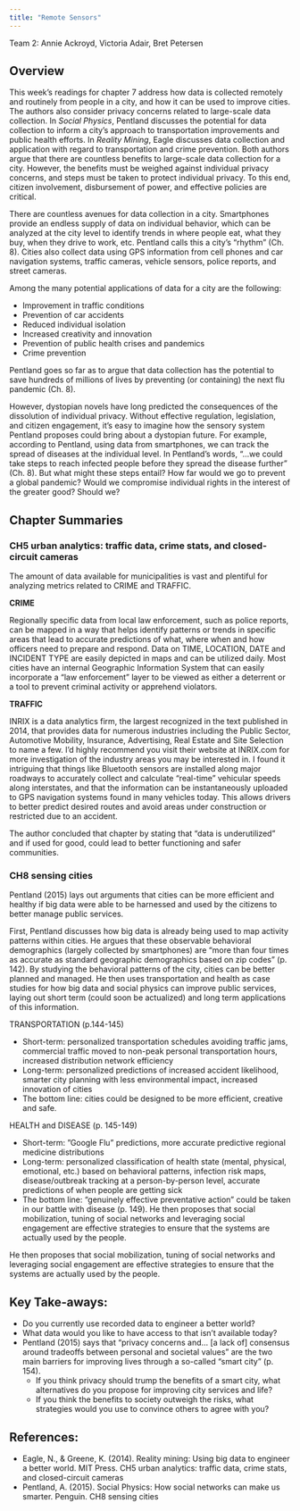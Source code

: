 ```yaml
---
title: "Remote Sensors"
---
```


Team 2: Annie Ackroyd, Victoria Adair, Bret Petersen


## Overview 
This week’s readings for chapter 7 address how data is collected remotely and routinely from people in a city, and how it can be used to improve cities. The authors also consider privacy concerns related to large-scale data collection. In *Social Physics*, Pentland discusses the potential for data collection to inform a city’s approach to transportation improvements and public health efforts. In *Reality Mining*, Eagle discusses data collection and application with regard to transportation and crime prevention. Both authors argue that there are countless benefits to large-scale data collection for a city. However, the benefits must be weighed against individual privacy concerns, and steps must be taken to protect individual privacy. To this end, citizen involvement, disbursement of power, and effective policies are critical. 

There are countless avenues for data collection in a city. Smartphones provide an endless supply of data on individual behavior, which can be analyzed at the city level to identify trends in where people eat, what they buy, when they drive to work, etc. Pentland calls this a city’s “rhythm” (Ch. 8). Cities also collect data using GPS information from cell phones and car navigation systems, traffic cameras, vehicle sensors, police reports, and street cameras. 

Among the many potential applications of data for a city are the following: 
* Improvement in traffic conditions
* Prevention of car accidents
* Reduced individual isolation
* Increased creativity and innovation
* Prevention of public health crises and pandemics
* Crime prevention

Pentland goes so far as to argue that data collection has the potential to save hundreds of millions of lives by preventing (or containing) the next flu pandemic (Ch. 8). 

However, dystopian novels have long predicted the consequences of the dissolution of individual privacy. Without effective regulation, legislation, and citizen engagement, it’s easy to imagine how the sensory system Pentland proposes could bring about a dystopian future. For example, according to Pentland, using data from smartphones, we can track the spread of diseases at the individual level. In Pentland’s words, “...we could take steps to reach infected people before they spread the disease further” (Ch. 8). But what might these steps entail? How far would we go to prevent a global pandemic? Would we compromise individual rights in the interest of the greater good? Should we?




## Chapter Summaries


### CH5 urban analytics: traffic data, crime stats, and closed-circuit cameras 
The amount of data available for municipalities is vast and plentiful for analyzing metrics related to CRIME and TRAFFIC. 

**CRIME**

Regionally specific data from local law enforcement, such as police reports, can be mapped in a way that helps identify patterns or trends in specific areas that lead to accurate predictions of what, where when and how officers need to prepare and respond.  Data on TIME, LOCATION, DATE and INCIDENT TYPE are easily depicted in maps and can be utilized daily.  Most cities have an internal Geographic Information System that can easily incorporate a “law enforcement” layer to be viewed as either a deterrent or a tool to prevent criminal activity or apprehend violators.

**TRAFFIC**

INRIX is a data analytics firm, the largest recognized in the text published in 2014, that provides data for numerous industries including the Public Sector, Automotive Mobility, Insurance, Advertising, Real Estate and Site Selection to name a few.  I’d highly recommend you visit their website at INRIX.com for more investigation of the industry areas you may be interested in.  I found it intriguing that things like Bluetooth sensors are installed along major roadways to accurately collect and calculate “real-time” vehicular speeds along interstates, and that the information can be instantaneously uploaded to GPS navigation systems found in many vehicles today. This allows drivers to better predict desired routes and avoid areas under construction or restricted due to an accident.

The author concluded that chapter by stating that “data is underutilized” and if used for good, could lead to better functioning and safer communities.

### CH8 sensing cities 
Pentland (2015) lays out arguments that cities can be more efficient and healthy if big data were able to be harnessed and used by the citizens to better manage public services.

First, Pentland discusses how big data is already being used to map activity patterns within cities. He argues that these observable behavioral demographics (largely collected by smartphones) are “more than four times as accurate as standard geographic demographics based on zip codes” (p. 142). By studying the behavioral patterns of the city, cities can be better planned and managed. He then uses transportation and health as case studies for how big data and social physics can improve public services, laying out short term (could soon be actualized) and long term applications of this information.

TRANSPORTATION (p.144-145)
* Short-term: personalized transportation schedules avoiding traffic jams, commercial traffic moved to non-peak personal transportation hours, increased distribution network efficiency
* Long-term: personalized predictions of increased accident likelihood, smarter city planning with less environmental impact, increased innovation of cities
* The bottom line: cities could be designed to be more efficient, creative and safe.

HEALTH and DISEASE (p. 145-149)
* Short-term: ”Google Flu” predictions, more accurate predictive regional medicine distributions 
* Long-term: personalized classification of health state (mental, physical, emotional, etc.) based on behavioral patterns, infection risk maps, disease/outbreak tracking at a person-by-person level, accurate predictions of when people are getting sick
* The bottom line: “genuinely effective preventative action” could be taken in our battle with disease (p. 149).
He then proposes that social mobilization, tuning of social networks and leveraging social engagement are effective strategies to ensure that the systems are actually used by the people. 

He then proposes that social mobilization, tuning of social networks and leveraging social engagement are effective strategies to ensure that the systems are actually used by the people.

## Key Take-aways:
* Do you currently use recorded data to engineer a better world?
* What data would you like to have access to that isn’t available today?
* Pentland (2015) says that “privacy concerns and… [a lack of] consensus around tradeoffs between personal and societal values” are the two main barriers for improving lives through a so-called “smart city” (p. 154). 
     * If you think privacy should trump the benefits of a smart city, what alternatives do you propose for improving city services and life? 
     * If you think the benefits to society outweigh the risks, what strategies would you use to convince others to agree with you?




## References:

* Eagle, N., & Greene, K. (2014). Reality mining: Using big data to engineer a better world. MIT Press. CH5 urban analytics: traffic data, crime stats, and closed-circuit cameras 
* Pentland, A. (2015). Social Physics: How social networks can make us smarter. Penguin. CH8 sensing cities 

